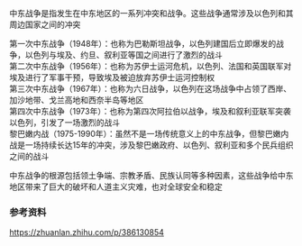 中东战争是指发生在中东地区的一系列冲突和战争。这些战争通常涉及以色列和其周边国家之间的冲突

第一次中东战争（1948年）：也称为巴勒斯坦战争，以色列建国后立即爆发的战争，以色列与埃及、约旦、叙利亚等国之间进行了激烈的战斗  
第二次中东战争（1956年）：也称为苏伊士运河危机，以色列、法国和英国联军对埃及进行了军事干预，导致埃及被迫放弃苏伊士运河控制权  
第三次中东战争（1967年）：也称为六日战争，以色列在这场战争中占领了西岸、加沙地带、戈兰高地和西奈半岛等地区  
第四次中东战争（1973年）：也称为第四次阿拉伯以战争，埃及和叙利亚联军突袭以色列，引发了一场激烈的战斗  
黎巴嫩内战（1975-1990年）：虽然不是一场传统意义上的中东战争，但黎巴嫩内战是一场持续长达15年的冲突，涉及黎巴嫩政府、以色列、叙利亚和多个民兵组织之间的战斗  

中东战争的根源包括领土争端、宗教矛盾、民族认同等多种因素，这些战争给中东地区带来了巨大的破坏和人道主义灾难，也对全球安全和稳定

### 参考资料

https://zhuanlan.zhihu.com/p/386130854